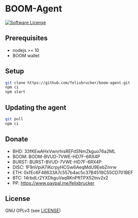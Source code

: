 BOOM-Agent
======

[![Software License](https://img.shields.io/badge/license-GPL--3.0-brightgreen.svg?style=flat-square)](LICENSE)

## Prerequisites

- nodejs >= 10
- BOOM wallet

## Setup

```bash
git clone https://github.com/felixbrucker/boom-agent.git
npm ci
npm start
```

## Updating the agent

```bash
git pull
npm ci
```

## Donate

- BHD: 33fKEwAHxVwnrhisREFdSNmZkguo76a2ML
- BOOM: BOOM-BVUD-7VWE-HD7F-6RX4P
- BURST: BURST-BVUD-7VWE-HD7F-6RX4P
- DISC: 1F9nVpiA7iKcrpyHCGw6AeqMdU9EebZmrw
- ETH: 0xfEc6F48633A7c557b4ac5c37B4519C55CD701BEF
- BTC: 14rbdLr2YXDkguVaqRKnPftTPX52tnv2x2
- PP: https://www.paypal.me/felixbrucker

## License

GNU GPLv3 (see [LICENSE](https://github.com/felixbrucker/boom-agent/blob/master/LICENSE))

